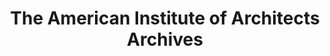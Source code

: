 ---
layout: repo
title: "The American Institute of Architects Archives"
id: 24605
permalink: repos/24605/
---